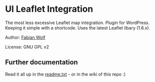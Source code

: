 # UI Leaflet Integration

The most less excessive Leaflet map integration. Plugin for WordPress. Keeping it simple with a shortcode. Uses the latest Leaflet libary (1.6.x).

Author: [Fabian Wolf](http://usability-idealist.de)

License: GNU GPL v2

## Further documentation

Read it all up in the [readme.txt](https://github.com/ginsterbusch/ui-leaflet-integration/blob/master/readme.txt) - or in the wiki of this repo :)
